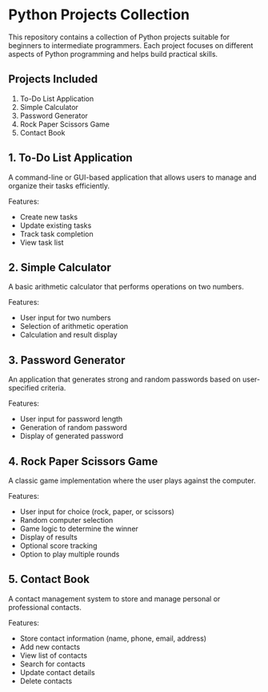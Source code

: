 # Python Projects Collection

This repository contains a collection of Python projects suitable for beginners to intermediate programmers. Each project focuses on different aspects of Python programming and helps build practical skills.

## Projects Included

1. To-Do List Application
2. Simple Calculator
3. Password Generator
4. Rock Paper Scissors Game
5. Contact Book

## 1. To-Do List Application

A command-line or GUI-based application that allows users to manage and organize their tasks efficiently.

Features:
- Create new tasks
- Update existing tasks
- Track task completion
- View task list

## 2. Simple Calculator

A basic arithmetic calculator that performs operations on two numbers.

Features:
- User input for two numbers
- Selection of arithmetic operation
- Calculation and result display

## 3. Password Generator

An application that generates strong and random passwords based on user-specified criteria.

Features:
- User input for password length
- Generation of random password
- Display of generated password

## 4. Rock Paper Scissors Game

A classic game implementation where the user plays against the computer.

Features:
- User input for choice (rock, paper, or scissors)
- Random computer selection
- Game logic to determine the winner
- Display of results
- Optional score tracking
- Option to play multiple rounds

## 5. Contact Book

A contact management system to store and manage personal or professional contacts.

Features:
- Store contact information (name, phone, email, address)
- Add new contacts
- View list of contacts
- Search for contacts
- Update contact details
- Delete contacts




